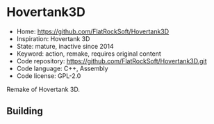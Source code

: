 # Hovertank3D

- Home: https://github.com/FlatRockSoft/Hovertank3D
- Inspiration: Hovertank 3D
- State: mature, inactive since 2014
- Keyword: action, remake, requires original content
- Code repository: https://github.com/FlatRockSoft/Hovertank3D.git
- Code language: C++, Assembly
- Code license: GPL-2.0

Remake of Hovertank 3D.

## Building
